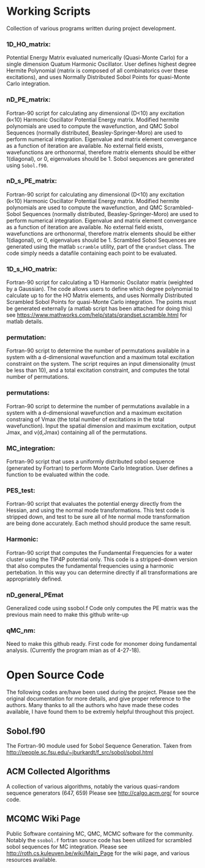 # Working Scripts
Collection of various programs written during project development.

### 1D_HO_matrix:
Potential Energy Matrix evaluated numerically (Quasi-Monte Carlo) for a single dimension Quatum Harmonic Oscillator.
User defines highest degree Hermite Polynomial (matrix is composed of all combinatorics over these excitations), and uses Normally Distributed Sobol Points for quasi-Monte Carlo integration. 

### nD_PE_matrix:
Fortran-90 script for calculating any dimensional (D<10) any excitation (k<10) Harmonic Oscillator Potential Energy matrix.
Modified hermite polynomials are used to compute the wavefunction, and QMC Sobol Sequences (normally distributed, Beasley-Springer-Moro) are used to perform numerical integration.
Eigenvalue and matrix element convergance as a function of iteration are available. 
No external field exists, wavefunctions are orthonormal, therefore matrix elements should be either 1(diagonal), or 0, eigenvalues should be 1. 
Sobol sequences are generated using `Sobol.f90`.

### nD_s_PE_matrix:
Fortran-90 script for calculating any dimensional (D<10) any excitation (k<10) Harmonic Oscillator Potential Energy matrix.
Modified hermite polynomials are used to compute the wavefunction, and QMC Scrambled-Sobol Sequences (normally distributed, Beasley-Springer-Moro) are used to perform numerical integration.
Eigenvalue and matrix element convergance as a function of iteration are available. 
No external field exists, wavefunctions are orthonormal, therefore matrix elements should be either 1(diagonal), or 0, eigenvalues should be 1. 
Scrambled Sobol Sequences are generated using the matlab `scramble` utility, part of the `qrandset` class.
The code simply needs a datafile containing each point to be evaluated.

### 1D_s_HO_matrix:
Fortran-90 script for calculating a 1D Harmonic Oscilator matrix (weighted by a Gaussian).
The code allows users to define which degree polynomial to calculate up to for the HO Matrix elements, and uses Normally Distributed Scrambled Sobol Points for quasi-Monte Carlo integration. 
The points must be generated externally (a matlab script has been attached for doing this) see
https://www.mathworks.com/help/stats/qrandset.scramble.html for matlab details. 

### permutation:
Fortran-90 script to determine the number of permutations available in a system with a d-dimensional wavefunction and a maximum total excitation constraint on the system. 
The script requires an input dimensionality (must be less than 10), and a total excitation constraint, and computes the total number of permutations. 

### permutations:
Fortran-90 script to determine the number of permutations available in a system with a d-dimensional wavefunction and a maximum excitation constraing of Vmax (the total number of excitations in the total wavefunction). 
Input the spatial dimension and maximum excitation, output Jmax, and v(d,Jmax) containing all of the permutations. 

### MC_integration:
Fortran-90 script that uses a uniformly distributed sobol sequence (generated by Fortran) to perform Monte Carlo Integration. 
User defines a function to be evaluated within the code.

### PES_test:
Fortran-90 script that evaluates the potential energy directly from the Hessian, and using the normal mode transformations.
This test code is stripped down, and test to be sure all of hte normal mode transformation are being done accurately.
Each method should produce the same result.

### Harmonic:
Fortran-90 script that computes the Fundamental Frequencies for a water cluster using the TIP4P potential only.
This code is a stripped-down version that also computes the fundamental frequencies using a harmonic pertebation.
In this way you can determine directly if all transformations are appropriately defined.

### nD_general_PEmat
Generalized code using ssobol.f 
Code only computes the PE matrix was the previous main need to make this github write-up

### qMC_nm:
Need to make this github ready. First code for monomer doing fundamental analysis. 
(Currently the program mian as of 4-27-18). 

# Open Source Code
The following codes are/have been used during the project.
Please see the original documentation for more details, and give proper reference to the authors. 
Many thanks to all the authors who have made these codes available, I have found them to be extremly helpful throughout this project.

## Sobol.f90 
The Fortran-90 module used for Sobol Sequence Generation.
Taken from http://people.sc.fsu.edu/~jburkardt/f_src/sobol/sobol.html

## ACM Collected Algorithms
A collection of various algorithms, notably the various quasi-random sequence generators (647, 659)
Please see http://calgo.acm.org/ for source code. 

## MCQMC Wiki Page
Public Software containing MC, QMC, MCMC software for the community. 
Notably the `ssobol.f` fortran source code has been utilized for scrambled sobol sequences for MC integration. 
Please see http://roth.cs.kuleuven.be/wiki/Main_Page for the wiki page, and various resources available.

